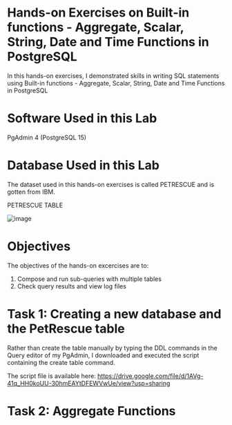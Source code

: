 # Hands-on Exercises on Built-in functions - Aggregate, Scalar, String, Date and Time Functions in PostgreSQL

In this hands-on exercises, I demonstrated skills in writing SQL statements using Built-in functions - Aggregate, Scalar, String, Date and Time Functions in PostgreSQL

# Software Used in this Lab

PgAdmin 4 (PostgreSQL 15)

# Database Used in this Lab

The dataset used in this hands-on exercises is called PETRESCUE and is gotten from IBM. 

PETRESCUE TABLE

![image](https://github.com/user-attachments/assets/dc1c3b93-d317-4087-b9ec-df797d22e60c)

# Objectives

The objectives of the hands-on excercises are to:

1. Compose and run sub-queries with multiple tables
2. Check query results and view log files

# Task 1: Creating a new database and the PetRescue table

Rather than create the table manually by typing the DDL commands in the Query editor of my PgAdmin, I downloaded and executed the script containing the create table command.

The script file is available here: https://drive.google.com/file/d/1AVg-41q_HH0koUU-30hmEAYtDFEWVwUe/view?usp=sharing





# Task 2: Aggregate Functions




